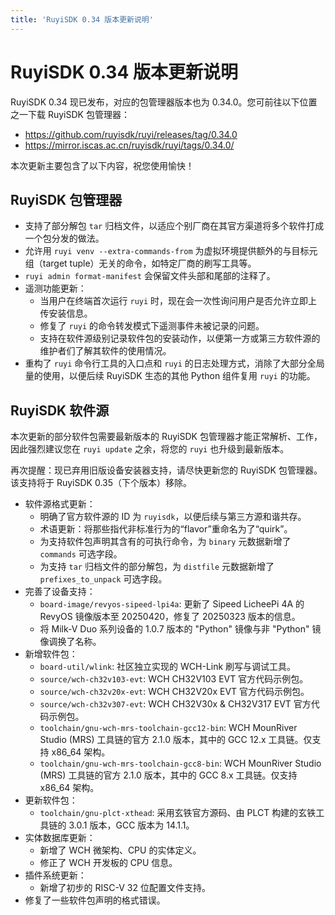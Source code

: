 ```yaml
---
title: 'RuyiSDK 0.34 版本更新说明'
---
```


# RuyiSDK 0.34 版本更新说明

RuyiSDK 0.34 现已发布，对应的包管理器版本也为 0.34.0。您可前往以下位置之一下载 RuyiSDK 包管理器：

* https://github.com/ruyisdk/ruyi/releases/tag/0.34.0
* https://mirror.iscas.ac.cn/ruyisdk/ruyi/tags/0.34.0/

本次更新主要包含了以下内容，祝您使用愉快！

## RuyiSDK 包管理器

* 支持了部分解包 `tar` 归档文件，以适应个别厂商在其官方渠道将多个软件打成一个包分发的做法。
* 允许用 `ruyi venv --extra-commands-from` 为虚拟环境提供额外的与目标元组（target tuple）无关的命令，如特定厂商的刷写工具等。
* `ruyi admin format-manifest` 会保留文件头部和尾部的注释了。
* 遥测功能更新：
    * 当用户在终端首次运行 `ruyi` 时，现在会一次性询问用户是否允许立即上传安装信息。
    * 修复了 `ruyi` 的命令转发模式下遥测事件未被记录的问题。
    * 支持在软件源级别记录软件包的安装动作，以便第一方或第三方软件源的维护者们了解其软件的使用情况。
* 重构了 `ruyi` 命令行工具的入口点和 `ruyi` 的日志处理方式，消除了大部分全局量的使用，以便后续 RuyiSDK 生态的其他 Python 组件复用 `ruyi` 的功能。

## RuyiSDK 软件源

本次更新的部分软件包需要最新版本的 RuyiSDK 包管理器才能正常解析、工作，因此强烈建议您在
`ruyi update` 之余，将您的 `ruyi` 也升级到最新版本。

再次提醒：现已弃用旧版设备安装器支持，请尽快更新您的 RuyiSDK 包管理器。该支持将于 RuyiSDK 0.35（下个版本）移除。

* 软件源格式更新：
    * 明确了官方软件源的 ID 为 `ruyisdk`，以便后续与第三方源和谐共存。
    * 术语更新：将那些指代非标准行为的“flavor”重命名为了“quirk”。
    * 为支持软件包声明其含有的可执行命令，为 `binary` 元数据新增了 `commands` 可选字段。
    * 为支持 `tar` 归档文件的部分解包，为 `distfile` 元数据新增了 `prefixes_to_unpack` 可选字段。
* 完善了设备支持：
    * `board-image/revyos-sipeed-lpi4a`: 更新了 Sipeed LicheePi 4A 的 RevyOS 镜像版本至 20250420，修复了 20250323 版本的信息。
    * 将 Milk-V Duo 系列设备的 1.0.7 版本的 "Python" 镜像与非 "Python" 镜像调换了名称。
* 新增软件包：
    * `board-util/wlink`: 社区独立实现的 WCH-Link 刷写与调试工具。
    * `source/wch-ch32v103-evt`: WCH CH32V103 EVT 官方代码示例包。
    * `source/wch-ch32v20x-evt`: WCH CH32V20x EVT 官方代码示例包。
    * `source/wch-ch32v307-evt`: WCH CH32V30x & CH32V317 EVT 官方代码示例包。
    * `toolchain/gnu-wch-mrs-toolchain-gcc12-bin`: WCH MounRiver Studio (MRS) 工具链的官方 2.1.0 版本，其中的 GCC 12.x 工具链。仅支持 x86\_64 架构。
    * `toolchain/gnu-wch-mrs-toolchain-gcc8-bin`: WCH MounRiver Studio (MRS) 工具链的官方 2.1.0 版本，其中的 GCC 8.x 工具链。仅支持 x86\_64 架构。
* 更新软件包：
    * `toolchain/gnu-plct-xthead`: 采用玄铁官方源码、由 PLCT 构建的玄铁工具链的 3.0.1 版本，GCC 版本为 14.1.1。
* 实体数据库更新：
    * 新增了 WCH 微架构、CPU 的实体定义。
    * 修正了 WCH 开发板的 CPU 信息。
* 插件系统更新：
    * 新增了初步的 RISC-V 32 位配置文件支持。
* 修复了一些软件包声明的格式错误。
